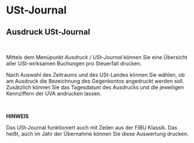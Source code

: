 # USt-Journal

## Ausdruck USt-Journal

&nbsp;

Mittels dem Menüpunkt *Ausdruck / USt-Journal* können Sie eine Übersicht aller USt-wirksamen Buchungen pro Steuerfall drucken.

Nach Auswahl des Zeitraums und des USt-Landes können Sie wählen, ob am Ausdruck die Bezeichnung des Gegenkontos angedruckt werden soll. Zusätzlich können Sie das Tagesdatum des Ausdrucks und die jeweiligen Kennziffern der UVA andrucken lassen.

&nbsp;

**HINWEIS**

Das USt-Journal funktioniert auch mit Zeilen aus der FIBU Klassik. Das heißt, auch im Jahr der Übernahme können Sie diese Auswertung drucken.
